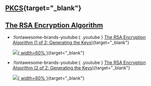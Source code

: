 
## [PKCS](){target="_blank"}

## [The RSA Encryption Algorithm](#the-rsa-encryption-algorithm)

- :fontawesome-brands-youtube:{ .youtube } [The RSA Encryption Algorithm (1 of 2: Generating the Keys)](https://youtu.be/4zahvcJ9glg){target="_blank"}

    [![](https://img.youtube.com/vi/4zahvcJ9glg/0.jpg){ width=60% }](https://youtu.be/4zahvcJ9glg){target="_blank"}

- :fontawesome-brands-youtube:{ .youtube } [The RSA Encryption Algorithm (2 of 2: Generating the Keys)](https://youtu.be/oOcTVTpUsPQ){target="_blank"}

    [![](https://img.youtube.com/vi/oOcTVTpUsPQ/0.jpg){ width=60% }](https://youtu.be/oOcTVTpUsPQ){target="_blank"}
